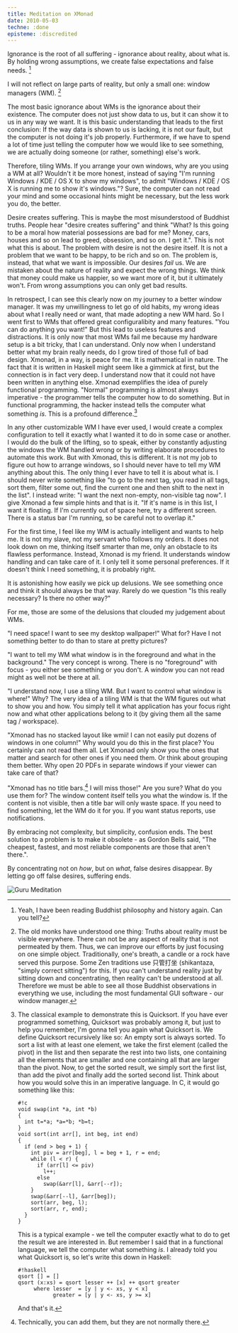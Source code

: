```yaml
---
title: Meditation on XMonad
date: 2010-05-03
techne: :done
episteme: :discredited
---
```


Ignorance is the root of all suffering - ignorance about reality,
about what is. By holding wrong assumptions, we create false
expectations and false needs. [^0] 

I will not reflect on large parts of reality, but only a small one: window
managers (WM). [^1] 

The most basic ignorance about WMs is the ignorance about
their existence. The computer does not just show data to us, but it can show it
to us in any way we want. It is this basic understanding that leads to the first
conclusion: If the way data is shown to us is lacking, it is not our fault, but
the computer is not doing it's job properly. Furthermore, if we have to spend a
lot of time just telling the computer how we would like to see something, we are
actually doing someone (or rather, something) else's work.

Therefore, tiling WMs. If you arrange your own windows, why are you using a WM
at all? Wouldn't it be more honest, instead of saying "I'm running Windows / KDE
/ OS X to show my windows", to admit "Windows / KDE / OS X is running me to show
it's windows."? Sure, the computer can not read your mind and some occasional
hints might be necessary, but the less work you do, the better. 

Desire creates suffering. This is maybe the most misunderstood of Buddhist
truths. People hear "desire creates suffering" and think "What? Is this going to
be a moral how material possessions are bad for me?  Money, cars, houses and so
on lead to greed, obsession, and so on.  I get it.". This is not what this is
about. The problem with desire is not the desire itself. It is not a problem
that we want to be happy, to be rich and so on. The problem is, instead, that
what we want is impossible. Our desires *fail* us. We are mistaken about the
nature of reality and expect the wrong things. We think that money could make us
happier, so we want more of it, but it ultimately won't. From wrong assumptions
you can only get bad results. 

In retrospect, I can see this clearly now on my journey to a better window
manager. It was my unwillingness to let go of old habits, my wrong ideas about
what I really need or want, that made adopting a new WM hard. So I went first to
WMs that offered great configuralibity and many features. "You can do anything
you want!" But this lead to useless features and distractions. It is only now
that most WMs fail me because my hardware setup is a bit tricky, that I can
understand. Only now when I understand better what my brain really needs, do I
grow tired of those full of bad design.  Xmonad, in a way, is peace for me. It
is mathematical in nature.  The fact that it is written in Haskell might seem
like a gimmick at first, but the connection is in fact very deep. I understand
now that it could not have been written in anything else. Xmonad exemplifies the
idea of purely functional programming. "Normal" programming is almost always
imperative - the programmer tells the computer how to do something. But in
functional programming, the hacker instead tells the computer what something
*is*. This is a profound difference.[^3] 

In any other customizable WM I have ever used, I would create a complex
configuration to tell it exactly what I wanted it to do in some case or another.
I would do the bulk of the lifting, so to speak, either by constantly adjusting
the windows the WM handled wrong or by writing elaborate procedures to automate
this work. But with Xmonad, this is different. It is not my job to figure out
how to arrange windows, so I should never have to tell my WM anything about
this. The only thing I ever have to tell it is about what is. I should never
write something like "to go to the next tag, you read in all tags, sort them,
filter some out, find the current one and then shift to the next in the list".
I instead write: "I want the next non-empty, non-visible tag now".  I give
Xmonad a few simple hints and that is it. "If it's name is in this list, I want
it floating. If I'm currently out of space here, try a different screen. There
is a status bar I'm running, so be careful not to overlap it." 

For the first time, I feel like my WM is actually intelligent and wants to help
me. It is not my slave, not my servant who follows my orders. It does not look
down on me, thinking itself smarter than me, only an obstacle to its flawless
performance. Instead, Xmonad is my friend. It understands window handling and
can take care of it. I only tell it some personal preferences. If it doesn't
think I need something, it is probably right. 

It is astonishing how easily we pick up delusions.  We see something once and
think it should always be that way.  Rarely do we question "Is this really
necessary? Is there no other way?" 

For me, those are some of the delusions that clouded my
judgement about WMs. 

"I need space! I want to see my desktop wallpaper!" What for? Have I not
something better to do than to stare at pretty pictures? 

"I want to tell my WM what window is in the foreground and what in the
background." The very concept is wrong. There is no "foreground" with focus -
you either see something or you don't. A window you can not read might as well
not be there at all. 

"I understand now, I use a tiling WM. But I want to control what window is
where!" Why? The very idea of a tiling WM is that the WM figures out what to
show you and how. You simply tell it what application has your focus right now
and what other applications belong to it (by giving them all the same tag /
workspace). 

"Xmonad has no stacked layout like wmii! I can not easily put dozens of windows
in one column!" Why would you do this in the first place? You certainly can not
read them all. Let Xmonad only show you the ones that matter and search for
other ones if you need them. Or think about grouping them better. Why open 20
PDFs in separate windows if your viewer can take care of that? 

"Xmonad has no title bars.[^4] I will miss those!" Are you sure? What do you use
them for? The window content itself tells you what the window is.  If the
content is not visible, then a title bar will only waste space. If you need to
find something, let the WM do it for you. If you want status reports, use
notifications. 

By embracing not complexity, but simplicity, confusion ends. The best solution
to a problem is to make it obsolete - as Gordon Bells said, "The cheapest,
fastest, and most reliable components are those that aren't there.". 

By concentrating not on *how*, but on *what*, false
desires disappear. By letting go off false desires, suffering ends.

![Guru Meditation](/pigs/guru.png)

[^0]: Yeah, I have been reading Buddhist philosophy and history
    again. Can you tell? 
    
[^1]: The old monks have understood one thing: Truths about reality must be
    visible everywhere. There can not be any aspect of reality that is not
    permeated by them. Thus, we can improve our efforts by just focusing on one
    simple object.  Traditionally, one's breath, a candle or a rock have served
    this purpose. Some Zen traditions use 只管打坐 (shikantaza, "simply correct
    sitting") for this. If you can't understand reality just by sitting down and
    concentrating, then reality can't be understood at all.  Therefore we must
    be able to see all those Buddhist observations in everything we use,
    including the most fundamental GUI software - our window manager. 

[^3]: The classical example to demonstrate this is Quicksort. If you have ever
    programmed something, Quicksort was probably among it, but just to help you
    remember, I'm gonna tell you again what Quicksort is. We define Quicksort
    recursively like so: An empty sort is always sorted. To sort a list with at
    least one element, we take the first element (called the pivot) in the list
    and then separate the rest into two lists, one containing all the elements
    that are smaller and one containing all that are larger than the pivot. Now,
    to get the sorted result, we simply sort the first list, than add the pivot
    and finally add the sorted second list. Think about how you would solve this
    in an imperative language. In C, it would go something like this:

    ~~~
    #!c
    void swap(int *a, int *b)
    {
      int t=*a; *a=*b; *b=t;
    }
    void sort(int arr[], int beg, int end)
    {
      if (end > beg + 1) {
        int piv = arr[beg], l = beg + 1, r = end;
        while (l < r) {
          if (arr[l] <= piv)
            l++;
          else
            swap(&arr[l], &arr[--r]);
        }
        swap(&arr[--l], &arr[beg]);
        sort(arr, beg, l);
        sort(arr, r, end);
      }
    }
    ~~~

    This is a typical example - we tell the computer exactly what to do to get
    the result we are interested in. But remember I said that in a functional
    language, we tell the computer what something *is*. I already told you what
    Quicksort is, so let's write this down in Haskell:
    
    ~~~ 
    #!haskell
    qsort [] = []
    qsort (x:xs) = qsort lesser ++ [x] ++ qsort greater
         where lesser  = [y | y <- xs, y < x]
               greater = [y | y <- xs, y >= x]
    ~~~ 
    

    And that's it. 

[^4]: Technically, you can add them, but they are not normally there.



